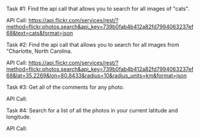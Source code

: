 Task #1: Find the api call that allows you to search for all images of "cats".

API Call: https://api.flickr.com/services/rest/?method=flickr.photos.search&api_key=739b0fab4b412a82fd7994063237ef68&text=cats&format=json


Task #2: Find the api call that allows you to search for all images from "Charlotte, North Carolina.

API Call: https://api.flickr.com/services/rest/?method=flickr.photos.search&api_key=739b0fab4b412a82fd7994063237ef68&lat=35.2269&lon=80.8433&radius=10&radius_units=km&format=json


Task #3: Get all of the comments for any photo.

API Call:


Task #4: Search for a list of all the photos in your current latitude and longitude.

API Call:
